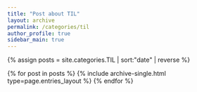 ```yaml
---
title: "Post about TIL"
layout: archive
permalink: /categories/til
author_profile: true
sidebar_main: true
---
```


{% assign posts = site.categories.TIL | sort:"date" | reverse %}

{% for post in posts %}
  {% include archive-single.html type=page.entries_layout %}
{% endfor %}